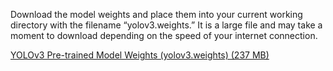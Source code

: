 Download the model weights and place them into your current working directory with the filename “yolov3.weights.” It is a large file and may take a moment to download depending on the speed of your internet connection.

[YOLOv3 Pre-trained Model Weights (yolov3.weights) (237 MB)](https://pjreddie.com/media/files/yolov3.weights)
